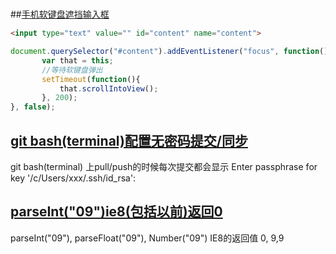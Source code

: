 #
   
##[手机软键盘遮挡输入框](./scrollIntoView.md)
```html
<input type="text" value="" id="content" name="content">
```
```javascript
document.querySelector("#content").addEventListener("focus", function(){
       var that = this;
       //等待软键盘弹出
       setTimeout(function(){
           that.scrollIntoView();
       }, 200);                   
}, false);
```
   
   
## [git bash(terminal)配置无密码提交/同步](./gitbashnopassphrase.md)
git bash(terminal) 上pull/push的时候每次提交都会显示 Enter passphrase for key '/c/Users/xxx/.ssh/id_rsa':  

## [parseInt("09")ie8(包括以前)返回0](./parseInt-ie8-error.md)
parseInt("09"), parseFloat("09"), Number("09")
IE8的返回值 0, 9,9
